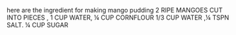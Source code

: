 here are the ingredient for making mango pudding
2 RIPE MANGOES CUT INTO PIECES , 1 CUP WATER, ¼ CUP CORNFLOUR 
1/3 CUP WATER ,¼ TSPN SALT. ¼ CUP SUGAR